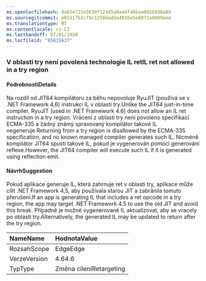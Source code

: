 ```yaml
---
ms.openlocfilehash: 4a65e721e5639f12445a9a44f46baa0d26898a88
ms.sourcegitcommit: e02d17b2cf9c1258dadda4810a5e6072a0089aee
ms.translationtype: MT
ms.contentlocale: cs-CZ
ms.lasthandoff: 07/01/2020
ms.locfileid: "85615637"
---
```

### <a name="il-ret-not-allowed-in-a-try-region"></a><span data-ttu-id="6ceda-101">V oblasti try není povolená technologie IL ret</span><span class="sxs-lookup"><span data-stu-id="6ceda-101">IL ret not allowed in a try region</span></span>

#### <a name="details"></a><span data-ttu-id="6ceda-102">Podrobnosti</span><span class="sxs-lookup"><span data-stu-id="6ceda-102">Details</span></span>

<span data-ttu-id="6ceda-103">Na rozdíl od JIT64 kompilátoru za běhu nepovoluje RyuJIT (používá se v .NET Framework 4,6) instrukci IL v oblasti try.</span><span class="sxs-lookup"><span data-stu-id="6ceda-103">Unlike the JIT64 just-in-time compiler, RyuJIT (used in .NET Framework 4.6) does not allow an IL ret instruction in a try region.</span></span> <span data-ttu-id="6ceda-104">Vrácení z oblasti try není povoleno specifikací ECMA-335 a žádný známý spravovaný kompilátor takové IL negeneruje.</span><span class="sxs-lookup"><span data-stu-id="6ceda-104">Returning from a try region is disallowed by the ECMA-335 specification, and no known managed compiler generates such IL.</span></span> <span data-ttu-id="6ceda-105">Nicméně kompilátor JIT64 spustí takové IL, pokud je vygenerován pomocí generování reflexe.</span><span class="sxs-lookup"><span data-stu-id="6ceda-105">However, the JIT64 compiler will execute such IL if it is generated using reflection emit.</span></span>

#### <a name="suggestion"></a><span data-ttu-id="6ceda-106">Návrh</span><span class="sxs-lookup"><span data-stu-id="6ceda-106">Suggestion</span></span>

<span data-ttu-id="6ceda-107">Pokud aplikace generuje IL, která zahrnuje ret v oblasti try, aplikace může cílit .NET Framework 4,5, aby používala starou JIT a zabránila tomuto přerušení.</span><span class="sxs-lookup"><span data-stu-id="6ceda-107">If an app is generating IL that includes a ret opcode in a try region, the app may target .NET Framework 4.5 to use the old JIT and avoid this break.</span></span> <span data-ttu-id="6ceda-108">Případně je možné vygenerované IL aktualizovat, aby se vracely po oblasti try.</span><span class="sxs-lookup"><span data-stu-id="6ceda-108">Alternatively, the generated IL may be updated to return after the try region.</span></span>

| <span data-ttu-id="6ceda-109">Name</span><span class="sxs-lookup"><span data-stu-id="6ceda-109">Name</span></span>    | <span data-ttu-id="6ceda-110">Hodnota</span><span class="sxs-lookup"><span data-stu-id="6ceda-110">Value</span></span>       |
|:--------|:------------|
| <span data-ttu-id="6ceda-111">Rozsah</span><span class="sxs-lookup"><span data-stu-id="6ceda-111">Scope</span></span>   | <span data-ttu-id="6ceda-112">Edge</span><span class="sxs-lookup"><span data-stu-id="6ceda-112">Edge</span></span>        |
| <span data-ttu-id="6ceda-113">Verze</span><span class="sxs-lookup"><span data-stu-id="6ceda-113">Version</span></span> | <span data-ttu-id="6ceda-114">4.6</span><span class="sxs-lookup"><span data-stu-id="6ceda-114">4.6</span></span>         |
| <span data-ttu-id="6ceda-115">Typ</span><span class="sxs-lookup"><span data-stu-id="6ceda-115">Type</span></span>    | <span data-ttu-id="6ceda-116">Změna cílení</span><span class="sxs-lookup"><span data-stu-id="6ceda-116">Retargeting</span></span> |
